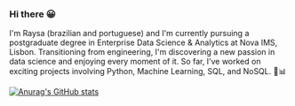 ### Hi there 😀

I'm Raysa (brazilian and portuguese) and I'm currently pursuing a postgraduate degree in Enterprise Data Science & Analytics at Nova IMS, Lisbon. 
Transitioning from engineering, I'm discovering a new passion in data science and enjoying every moment of it. So far, I’ve worked on exciting projects involving Python, Machine Learning, SQL, and NoSQL. 🚀📊

[![Anurag's GitHub stats](https://github-readme-stats.vercel.app/api?username=raysarosa)](https://github.com/anuraghazra/github-readme-stats)
